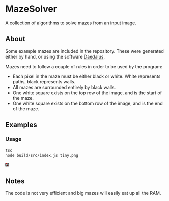 # MazeSolver
A collection of algorithms to solve mazes from an input image.

## About
Some example mazes are included in the repository. These were generated either by hand, or using the software [Daedalus](http://www.astrolog.org/labyrnth/daedalus.htm).

Mazes need to follow a couple of rules in order to be used by the program:

- Each pixel in the maze must be either black or white. White represents paths, black represents walls.
- All mazes are surrounded entirely by black walls.
- One white square exists on the top row of the image, and is the start of the maze.
- One white square exists on the bottom row of the image, and is the end of the maze.

## Examples
### Usage
```
tsc
node build/src/index.js tiny.png
```

![example](output/tiny.png)

## Notes
The code is not very efficient and big mazes will easily eat up all the RAM.